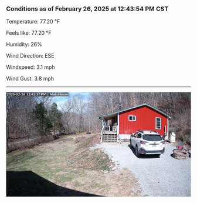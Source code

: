 ### Conditions as of February 26, 2025 at 12:43:54 PM CST 

Temperature: 77.20 &deg;F

Feels like: 77.20 &deg;F

Humidity: 26%

Wind Direction: ESE

Windspeed: 3.1 mph

Wind Gust: 3.8 mph

---

<img src="./images/latest.jpeg"/>

